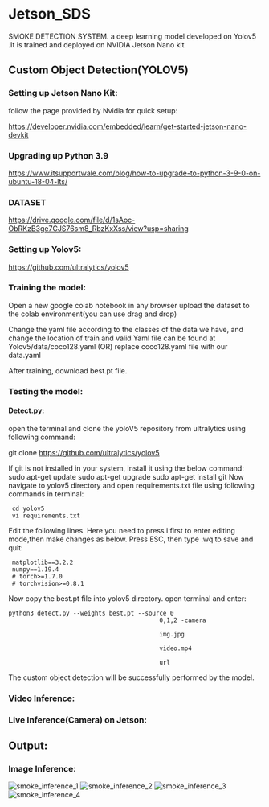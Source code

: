# Jetson_SDS
SMOKE DETECTION SYSTEM. a deep learning model developed on Yolov5 .It is trained and deployed on NVIDIA Jetson Nano kit

## Custom Object Detection(YOLOV5)

### Setting up Jetson Nano Kit:
 follow the page provided by Nvidia for quick setup:
 
 https://developer.nvidia.com/embedded/learn/get-started-jetson-nano-devkit
 

### Upgrading up Python 3.9

https://www.itsupportwale.com/blog/how-to-upgrade-to-python-3-9-0-on-ubuntu-18-04-lts/

### DATASET

https://drive.google.com/file/d/1sAoc-ObRKzB3ge7CJS76sm8_RbzKxXss/view?usp=sharing

### Setting up Yolov5:
https://github.com/ultralytics/yolov5

### Training the model:
Open a new google colab notebook in any browser
upload the dataset to the colab environment(you can use drag and drop)

Change the yaml file according to the classes of the data we have, and change the location of train and valid
Yaml file can be found at Yolov5/data/coco128.yaml  (OR)
replace coco128.yaml file with our data.yaml

After training, download best.pt file.
### Testing the model:

#### Detect.py:
open the terminal and clone the yoloV5 repository from ultralytics using following command:
 
 git clone https://github.com/ultralytics/yolov5
 
If git is not installed in your system, install it using the below command:
     sudo apt-get update
     sudo apt-get upgrade
     sudo apt-get install git
Now navigate to yolov5 directory and open requirements.txt file using following commands in terminal:

     cd yolov5
     vi requirements.txt
Edit the following lines. Here you need to press i first to enter editing mode,then make changes as below. Press ESC, then type :wq to save and quit:

     matplotlib==3.2.2
     numpy==1.19.4
     # torch>=1.7.0
     # torchvision>=0.8.1

Now copy the best.pt file into yolov5 directory.
open terminal and enter:

    python3 detect.py --weights best.pt --source 0
                                              0,1,2 -camera
                                              
                                              img.jpg
                                              
                                              video.mp4
                                              
                                              url
The custom object detection will be successfully performed by the model.

### Video Inference:


### Live Inference(Camera) on Jetson: 

<!--### Using Detect.py:


https://user-images.githubusercontent.com/96180326/191325656-6840a258-7366-42f1-96c7-12c5400677cc.mp4 --!>
<!--
### Deepstream:

Now let us try do deploy the model into DEEPSTREAM.

#### Generating weigths
1.Clone the Deepstrean-Yolo Repository

2.go to Deepstream-Yolo/utils/

3.copy gen_wts_YoloV5.py and paste to Yolov5 repo

4.enter the following command in the terminal for generating weights and cfg file:

        python3 gen_wts_yoloV5.py -w best.pt
5.create a folder for inference

6.Copy  generated weights and config files and paste the in yolov5

7.copy and paste deepstream config files into the folder created

8. Edit the config files accordingly

Run the Deepstream-app using following command:

        sudo deepstream-app -c _config.txt

-->
## Output:

### Image Inference:
![smoke_inference_1](https://user-images.githubusercontent.com/96180326/191325495-2c1c2dfb-331e-45c1-91d6-1f5f7894eab2.jpeg)
![smoke_inference_2](https://user-images.githubusercontent.com/96180326/191325546-b1146dcc-7b68-4931-9cae-a3c30aaeb865.jpeg)
![smoke_inference_3](https://user-images.githubusercontent.com/96180326/191325564-d6395a29-46c7-4c7b-9b17-90565d9ae4a4.jpeg)
![smoke_inference_4](https://user-images.githubusercontent.com/96180326/191325579-a1b68f90-c6b3-40ef-89fe-d97d4e5bb515.jpeg)






